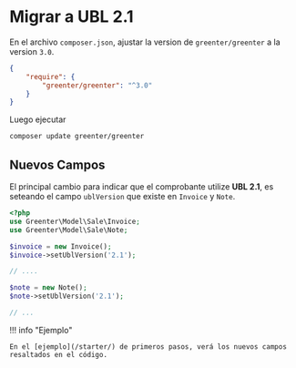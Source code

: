 # Migrar a UBL 2.1

En el archivo `composer.json`, ajustar la version de `greenter/greenter` a la version `3.0`.

```json
{
    "require": {
        "greenter/greenter": "^3.0"
    }
}
```

Luego ejecutar
```sh
composer update greenter/greenter
```

## Nuevos Campos

El principal cambio para indicar que el comprobante utilize **UBL 2.1**, es seteando el campo `ublVersion` que existe en `Invoice` y `Note`.
```php hl_lines="6 11"
<?php
use Greenter\Model\Sale\Invoice;
use Greenter\Model\Sale\Note;

$invoice = new Invoice();
$invoice->setUblVersion('2.1');

// ....

$note = new Note();
$note->setUblVersion('2.1');

// ...
```

!!! info "Ejemplo"

    En el [ejemplo](/starter/) de primeros pasos, verá los nuevos campos resaltados en el código.
    